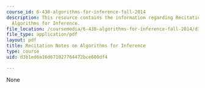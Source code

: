 ```yaml
---
course_id: 6-438-algorithms-for-inference-fall-2014
description: This resource contains the information regarding Recitation Notes on
  Algorithms for Inference.
file_location: /coursemedia/6-438-algorithms-for-inference-fall-2014/d3b1ed6a16d671027764472bce600df4_MIT6_438F14_Toy_Example.pdf
file_type: application/pdf
layout: pdf
title: Recitation Notes on Algorithms for Inference
type: course
uid: d3b1ed6a16d671027764472bce600df4

---
```

None